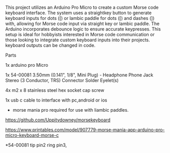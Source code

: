 This project utilizes an Arduino Pro Micro to create a custom Morse code keyboard interface. The system uses a straightkey  button to generate keyboard inputs for dots ([) or lambic paddle for dots ([) and dashes (]) with, allowing for Morse code input via straight key or lambic paddle. 
The Arduino incorporates debounce logic to ensure accurate keypresses. This setup is ideal for hobbyists interested in Morse code communication or those looking to integrate custom keyboard inputs into their projects.
keyboard outputs can be changed in code.


Parts

1x arduino pro Micro

1x 54-00081 3.50mm (0.141", 1/8", Mini Plug) - Headphone Phone Jack Stereo (3 Conductor, TRS) Connector Solder Eyelet(s)

4x m2 x 8 stainless steel hex socket cap screw

1x usb c cable to interface with pc,android or ios

* morse mania pro required for use with liambic paddles.

https://github.com/Uppitydowney/morsekeyboard

https://www.printables.com/model/907779-morse-mania-app-arduino-pro-micro-keyboard-morse-c

*54-00081 tip pin2 ring pin3,
